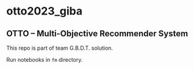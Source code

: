 # otto2023_giba

## OTTO – Multi-Objective Recommender System

This repo is part of team G.B.D.T. solution.

Run notebooks in `fm` directory.
